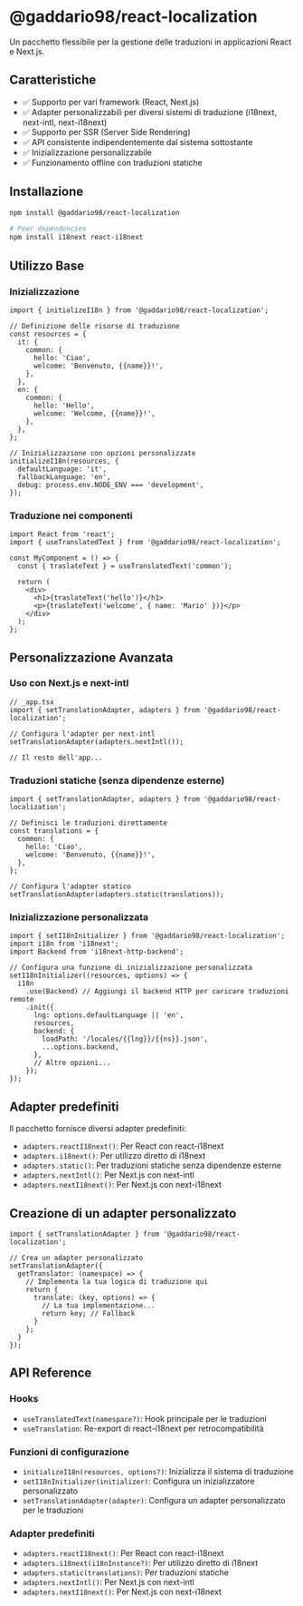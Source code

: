 # @gaddario98/react-localization

Un pacchetto flessibile per la gestione delle traduzioni in applicazioni React e Next.js.

## Caratteristiche

- ✅ Supporto per vari framework (React, Next.js)
- ✅ Adapter personalizzabili per diversi sistemi di traduzione (i18next, next-intl, next-i18next)
- ✅ Supporto per SSR (Server Side Rendering)
- ✅ API consistente indipendentemente dal sistema sottostante
- ✅ Inizializzazione personalizzabile
- ✅ Funzionamento offline con traduzioni statiche

## Installazione

```bash
npm install @gaddario98/react-localization

# Peer dependencies
npm install i18next react-i18next
```

## Utilizzo Base

### Inizializzazione

```tsx
import { initializeI18n } from '@gaddario98/react-localization';

// Definizione delle risorse di traduzione
const resources = {
  it: {
    common: {
      hello: 'Ciao',
      welcome: 'Benvenuto, {{name}}!',
    },
  },
  en: {
    common: {
      hello: 'Hello',
      welcome: 'Welcome, {{name}}!',
    },
  },
};

// Inizializzazione con opzioni personalizzate
initializeI18n(resources, {
  defaultLanguage: 'it',
  fallbackLanguage: 'en',
  debug: process.env.NODE_ENV === 'development',
});
```

### Traduzione nei componenti

```tsx
import React from 'react';
import { useTranslatedText } from '@gaddario98/react-localization';

const MyComponent = () => {
  const { traslateText } = useTranslatedText('common');
  
  return (
    <div>
      <h1>{traslateText('hello')}</h1>
      <p>{traslateText('welcome', { name: 'Mario' })}</p>
    </div>
  );
};
```

## Personalizzazione Avanzata

### Uso con Next.js e next-intl

```tsx
// _app.tsx
import { setTranslationAdapter, adapters } from '@gaddario98/react-localization';

// Configura l'adapter per next-intl
setTranslationAdapter(adapters.nextIntl());

// Il resto dell'app...
```

### Traduzioni statiche (senza dipendenze esterne)

```tsx
import { setTranslationAdapter, adapters } from '@gaddario98/react-localization';

// Definisci le traduzioni direttamente
const translations = {
  common: {
    hello: 'Ciao',
    welcome: 'Benvenuto, {{name}}!',
  },
};

// Configura l'adapter statico
setTranslationAdapter(adapters.static(translations));
```

### Inizializzazione personalizzata

```tsx
import { setI18nInitializer } from '@gaddario98/react-localization';
import i18n from 'i18next';
import Backend from 'i18next-http-backend';

// Configura una funzione di inizializzazione personalizzata
setI18nInitializer((resources, options) => {
  i18n
    .use(Backend) // Aggiungi il backend HTTP per caricare traduzioni remote
    .init({
      lng: options.defaultLanguage || 'en',
      resources,
      backend: {
        loadPath: '/locales/{{lng}}/{{ns}}.json',
        ...options.backend,
      },
      // Altre opzioni...
    });
});
```

## Adapter predefiniti

Il pacchetto fornisce diversi adapter predefiniti:

- `adapters.reactI18next()`: Per React con react-i18next
- `adapters.i18next()`: Per utilizzo diretto di i18next
- `adapters.static()`: Per traduzioni statiche senza dipendenze esterne
- `adapters.nextIntl()`: Per Next.js con next-intl
- `adapters.nextI18next()`: Per Next.js con next-i18next

## Creazione di un adapter personalizzato

```tsx
import { setTranslationAdapter } from '@gaddario98/react-localization';

// Crea un adapter personalizzato
setTranslationAdapter({
  getTranslator: (namespace) => {
    // Implementa la tua logica di traduzione qui
    return {
      translate: (key, options) => {
        // La tua implementazione...
        return key; // Fallback
      }
    };
  }
});
```

## API Reference

### Hooks

- `useTranslatedText(namespace?)`: Hook principale per le traduzioni
- `useTranslation`: Re-export di react-i18next per retrocompatibilità

### Funzioni di configurazione

- `initializeI18n(resources, options?)`: Inizializza il sistema di traduzione
- `setI18nInitializer(initializer)`: Configura un inizializzatore personalizzato
- `setTranslationAdapter(adapter)`: Configura un adapter personalizzato per le traduzioni

### Adapter predefiniti

- `adapters.reactI18next()`: Per React con react-i18next
- `adapters.i18next(i18nInstance?)`: Per utilizzo diretto di i18next
- `adapters.static(translations)`: Per traduzioni statiche
- `adapters.nextIntl()`: Per Next.js con next-intl
- `adapters.nextI18next()`: Per Next.js con next-i18next
